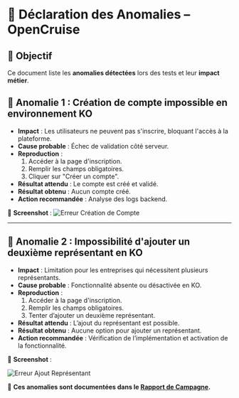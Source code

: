 # 🚨 Déclaration des Anomalies – OpenCruise

## 📌 Objectif

Ce document liste les **anomalies détectées** lors des tests et leur **impact métier**.

## 🔴 Anomalie 1 : Création de compte impossible en environnement KO

- **Impact** : Les utilisateurs ne peuvent pas s'inscrire, bloquant l'accès à la plateforme.
- **Cause probable** : Échec de validation côté serveur.
- **Reproduction** :
  1. Accéder à la page d'inscription.
  2. Remplir les champs obligatoires.
  3. Cliquer sur "Créer un compte".
- **Résultat attendu** : Le compte est créé et validé.
- **Résultat obtenu** : Aucun compte créé.
- **Action recommandée** : Analyse des logs backend.

📸 **Screenshot** :
![Erreur Création de Compte](<../Impossible_de_créer_un compte_envKO.png>)

---

## 🔴 Anomalie 2 : Impossibilité d'ajouter un deuxième représentant en KO

- **Impact** : Limitation pour les entreprises qui nécessitent plusieurs représentants.
- **Cause probable** : Fonctionnalité absente ou désactivée en KO.
- **Reproduction** :
  1. Accéder à la page d'inscription.
  2. Remplir les champs obligatoires.
  3. Tenter d’ajouter un deuxième représentant.
- **Résultat attendu** : L’ajout du représentant est possible.
- **Résultat obtenu** : Aucune option pour ajouter un représentant.
- **Action recommandée** : Vérification de l’implémentation et activation de la fonctionnalité.

📸 **Screenshot** :

![Erreur Ajout Représentant](<../Pas de deuxime représentant pro.png>)

📌 **Ces anomalies sont documentées dans le [Rapport de Campagne](./rapport_campagne.md).**
